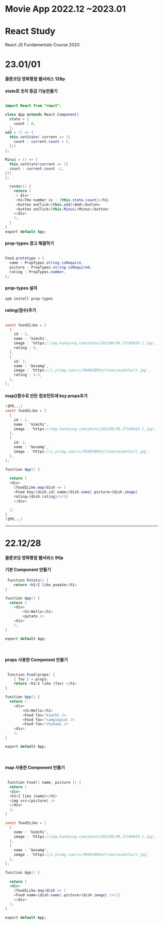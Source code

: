 # Movie App 2022.12 ~2023.01
# React Study 
React JS Fundamentals Course 2020

<h1>23.01/01</h1>

<h4>클론코딩 영화평점 웹서비스 128p  </h4>
<h4> state로 숫자 증감 기능만들기</h4>

```java

import React from "react";

class App extends React.Component{
  state = {
    count : 0,
  };
add = () => {
  this.setState( current => ({
    count : current.count + 1,
  }))
};

Minus = () => {
  this.setState(current => ({
  count : current.count -1,
}))
};

  render() {
    return (
     < div>
     <h1>The number is : {this.state.count}</h1>
     <button onClick={this.add}>Add</button>
     <button onClick={this.Minus}>Minus</button>
    </div>
    );
  }
}
export default App;

```

<h4>prop-types 경고 해결하기</h4>

```java

Food.prototype = {
  name : PropTypes.string.isRequire,
  picture : PropTypes.string.isRequired,
  rating : PropTypes.number,
};

```


<h4>prop-types 설치</h4>

```java
npm install prop-types
```
<h4>rating(점수)추가</h4>

```java

const foodILike = [
  {
    id : 1,
    name : 'kimchi',
    image : 'https://img.hankyung.com/photo/202108/99.27186019.1.jpg',
    rating : 5,
  },
  {
    id: 2,
    name : 'bosamg',
    image : 'https://i.ytimg.com/vi/R9XHCBRhztY/maxresdefault.jpg',
    rating : 4.5,
  },
];

```

<h4>map()함수로 만든 컴포턴트에 key props추가 </h4>

```java
(생략...)
const foodILike = [
  {
    id : 1,
    name : 'kimchi',
    image : 'https://img.hankyung.com/photo/202108/99.27186019.1.jpg',
  },
  {
    id: 2,
    name : 'bosamg',
    image : 'https://i.ytimg.com/vi/R9XHCBRhztY/maxresdefault.jpg',
  },
];

function App() {
  
  return (
  <div>
    {foodILike.map(dish => (
    <Food key={dish.id} name={dish.name} picture={dish.image} 
    rating={dish.rating}/>))}
    </div>
    
  );
}
(생략...)
```
<hr>
<h1>22.12/28</h1>

<h4>클론코딩 영화평점 웹서비스 90p</h4>

<h4>기본 Component 만들기</h4>

```java
 function Potato() {
    return <h1>I like poaato</h1>
}

function App() {
  return (
    <div>
        <h1>Hello</h1>
        <potato />
    <div>
    );
}

export default App;
```

<br>
<h4>props 사용한 Component 만들기</h4>

```java

 function Food(props) {
    { fav } = props;
    return <h1>I like {fav} </h1>
}

function App() {
  return (
    <div>
        <h1>Hello</h1>
        <Food fav="kimchi />
        <Food fav="samgiopsal />
        <Food fav="chukumi />
    <div>
    );
}

export default App;
```
<br>
<h4>map 사용한 Component 만들기</h4>

```java

 function Food({ name, picture }) {
  return (
  <div>
  <h1>I like {name}</h1>
  <img src={picture} />
  </div>
  );
}

const foodILike = [
  {
    name : 'kimchi',
    image : 'https://img.hankyung.com/photo/202108/99.27186019.1.jpg',
  },
  {
    name : 'bosamg',
    image : 'https://i.ytimg.com/vi/R9XHCBRhztY/maxresdefault.jpg',
  },
];

function App() {
  
  return (
  <div>
    {foodILike.map(dish => (
    <Food name={dish.name} picture={dish.image} />))}
    </div>
  );
}

export default App;
```

